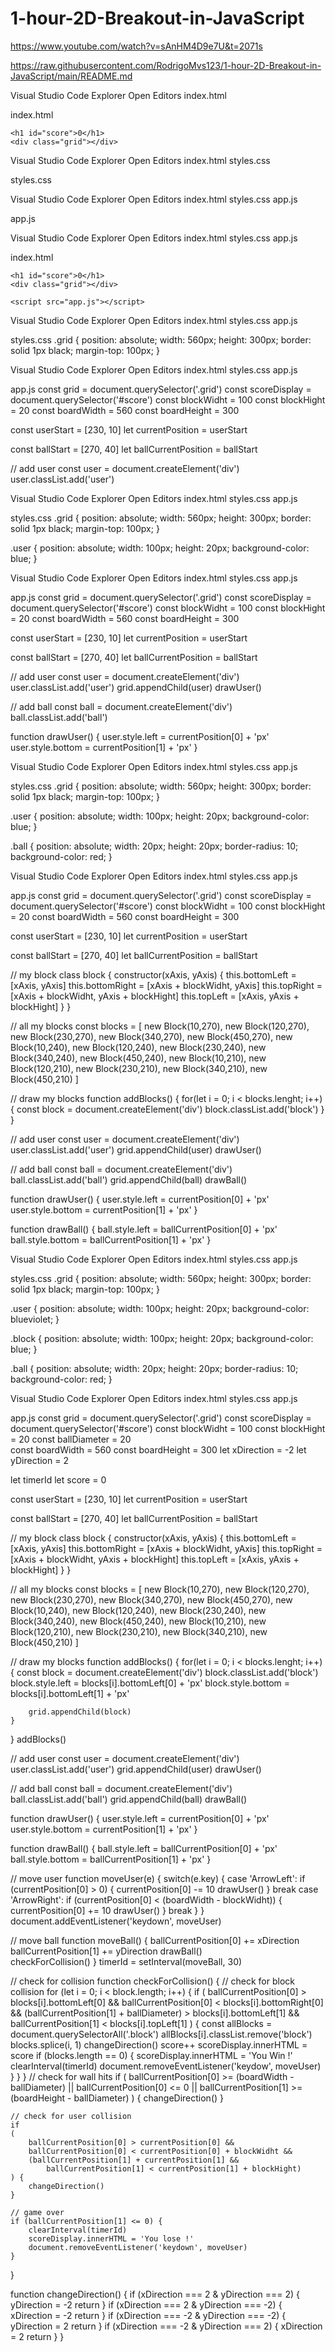 # 1-hour-2D-Breakout-in-JavaScript

https://www.youtube.com/watch?v=sAnHM4D9e7U&t=2071s 

https://raw.githubusercontent.com/RodrigoMvs123/1-hour-2D-Breakout-in-JavaScript/main/README.md

Visual Studio Code
Explorer
Open Editors
index.html

index.html
<!DOCTYPE html>
<html lang="en">
<head>
    <meta charset="UTF-8">
    <meta name="viewport" content="width=device-width, initial-scale=1.0">
    <title>2D Breakout Game</title>
    <link rel="stylesheet" href="styles.css"
</head>
<body>
    
    <h1 id="score">0</h1>
    <div class="grid"></div>

</body>
</html>

Visual Studio Code
Explorer
Open Editors
index.html
styles.css

styles.css

Visual Studio Code
Explorer
Open Editors
index.html
styles.css
app.js

app.js

Visual Studio Code
Explorer
Open Editors
index.html
styles.css
app.js

index.html
<!DOCTYPE html>
<html lang="en">
<head>
    <meta charset="UTF-8">
    <meta name="viewport" content="width=device-width, initial-scale=1.0">
    <title>2D Breakout Game</title>
    <link rel="stylesheet" href="styles.css"
</head>
<body>
    
    <h1 id="score">0</h1>
    <div class="grid"></div>

    <script src="app.js"></script>

</body>
</html>

Visual Studio Code
Explorer
Open Editors
index.html
styles.css
app.js

styles.css
.grid {
    position: absolute;
    width: 560px;
    height: 300px;
    border: solid 1px black;
    margin-top: 100px;
}

Visual Studio Code
Explorer
Open Editors
index.html
styles.css
app.js

app.js
const grid = document.querySelector('.grid')
const scoreDisplay = document.querySelector('#score')
const blockWidht = 100
const blockHight = 20
const boardWidth = 560
const boardHeight = 300

const userStart = [230, 10]
let currentPosition = userStart

const ballStart = [270, 40]
let ballCurrentPosition = ballStart

// add user
const user = document.createElement('div')
user.classList.add('user')

Visual Studio Code
Explorer
Open Editors
index.html
styles.css
app.js

styles.css
.grid {
    position: absolute;
    width: 560px;
    height: 300px;
    border: solid 1px black;
    margin-top: 100px;
}

.user {
    position: absolute;
    width: 100px;
    height: 20px;
    background-color: blue;
}

Visual Studio Code
Explorer
Open Editors
index.html
styles.css
app.js

app.js
const grid = document.querySelector('.grid')
const scoreDisplay = document.querySelector('#score')
const blockWidht = 100
const blockHight = 20
const boardWidth = 560
const boardHeight = 300

const userStart = [230, 10]
let currentPosition = userStart

const ballStart = [270, 40]
let ballCurrentPosition = ballStart

// add user
const user = document.createElement('div')
user.classList.add('user')
grid.appendChild(user)
drawUser()

// add ball
const ball = document.createElement('div')
ball.classList.add('ball')

function drawUser() {
    user.style.left = currentPosition[0] + 'px'
    user.style.bottom = currentPosition[1] + 'px'
}


Visual Studio Code
Explorer
Open Editors
index.html
styles.css
app.js

styles.css
.grid {
    position: absolute;
    width: 560px;
    height: 300px;
    border: solid 1px black;
    margin-top: 100px;
}

.user {
    position: absolute;
    width: 100px;
    height: 20px;
    background-color: blue;
}

.ball {
    position: absolute;
    width: 20px;
    height: 20px;
    border-radius: 10;
    background-color: red;
}

Visual Studio Code
Explorer
Open Editors
index.html
styles.css
app.js

app.js
const grid = document.querySelector('.grid')
const scoreDisplay = document.querySelector('#score')
const blockWidht = 100
const blockHight = 20
const boardWidth = 560
const boardHeight = 300

const userStart = [230, 10]
let currentPosition = userStart

const ballStart = [270, 40]
let ballCurrentPosition = ballStart

// my block
class block {
    constructor(xAxis, yAxis) {
        this.bottomLeft = [xAxis, yAxis]
        this.bottomRight = [xAxis + blockWidht, yAxis] 
        this.topRight = [xAxis + blockWidht, yAxis + blockHight]
        this.topLeft = [xAxis, yAxis + blockHight]
    }
}

// all my blocks
const blocks = [
    new Block(10,270),
    new Block(120,270),
    new Block(230,270),
    new Block(340,270),
    new Block(450,270),
    new Block(10,240),
    new Block(120,240),
    new Block(230,240),
    new Block(340,240),
    new Block(450,240),
    new Block(10,210),
    new Block(120,210),
    new Block(230,210),
    new Block(340,210),
    new Block(450,210)
]

// draw my blocks
function addBlocks() {
    for(let i = 0; i < blocks.lenght; i++) {
        const block = document.createElement('div')
        block.classList.add('block')
    }
}

// add user
const user = document.createElement('div')
user.classList.add('user')
grid.appendChild(user)
drawUser()

// add ball
const ball = document.createElement('div')
ball.classList.add('ball')
grid.appendChild(ball)
drawBall()

function drawUser() {
    user.style.left = currentPosition[0] + 'px'
    user.style.bottom = currentPosition[1] + 'px'
}

function drawBall() {
    ball.style.left = ballCurrentPosition[0] + 'px'
    ball.style.bottom = ballCurrentPosition[1] + 'px'
}

Visual Studio Code
Explorer
Open Editors
index.html
styles.css
app.js

styles.css
.grid {
    position: absolute;
    width: 560px;
    height: 300px;
    border: solid 1px black;
    margin-top: 100px;
}

.user {
    position: absolute;
    width: 100px;
    height: 20px;
    background-color: blueviolet;
}

.block {
    position: absolute;
    width: 100px;
    height: 20px;
    background-color: blue;
}

.ball {
    position: absolute;
    width: 20px;
    height: 20px;
    border-radius: 10;
    background-color: red;
}

Visual Studio Code
Explorer
Open Editors
index.html
styles.css
app.js

app.js
const grid = document.querySelector('.grid')
const scoreDisplay = document.querySelector('#score')
const blockWidht = 100
const blockHight = 20
const ballDiameter = 20       
const boardWidth = 560
const boardHeight = 300
let xDirection = -2
let yDirection = 2

let timerId
let score = 0

const userStart = [230, 10]
let currentPosition = userStart

const ballStart = [270, 40]
let ballCurrentPosition = ballStart

// my block
class block {
    constructor(xAxis, yAxis) {
        this.bottomLeft = [xAxis, yAxis]
        this.bottomRight = [xAxis + blockWidht, yAxis] 
        this.topRight = [xAxis + blockWidht, yAxis + blockHight]
        this.topLeft = [xAxis, yAxis + blockHight]
    }
}

// all my blocks
const blocks = [
    new Block(10,270),
    new Block(120,270),
    new Block(230,270),
    new Block(340,270),
    new Block(450,270),
    new Block(10,240),
    new Block(120,240),
    new Block(230,240),
    new Block(340,240),
    new Block(450,240),
    new Block(10,210),
    new Block(120,210),
    new Block(230,210),
    new Block(340,210),
    new Block(450,210)
]

// draw my blocks
function addBlocks() {
    for(let i = 0; i < blocks.lenght; i++) {
        const block = document.createElement('div')
        block.classList.add('block')
        block.style.left = blocks[i].bottomLeft[0] + 'px'
        block.style.bottom = blocks[i].bottomLeft[1] + 'px'

        grid.appendChild(block)
    }
}
addBlocks()

// add user
const user = document.createElement('div')
user.classList.add('user')
grid.appendChild(user)
drawUser()

// add ball
const ball = document.createElement('div')
ball.classList.add('ball')
grid.appendChild(ball)
drawBall()

function drawUser() {
    user.style.left = currentPosition[0] + 'px'
    user.style.bottom = currentPosition[1] + 'px'
}

function drawBall() {
    ball.style.left = ballCurrentPosition[0] + 'px'
    ball.style.bottom = ballCurrentPosition[1] + 'px'
}

// move user
function moveUser(e) {
    switch(e.key) {
        case 'ArrowLeft': 
            if (currentPosition[0] > 0) {
                currentPosition[0] -= 10
                drawUser()
            }
            break
        case 'ArrowRight':
            if (currentPosition[0] < (boardWidth - blockWidht)) {
                currentPosition[0] += 10
                drawUser()
            }
            break
    }
}
document.addEventListener('keydown', moveUser)

// move ball
function moveBall() {
    ballCurrentPosition[0] += xDirection
    ballCurrentPosition[1] += yDirection
    drawBall()  
    checkForCollision()
}
timerId = setInterval(moveBall, 30)

// check for collision
function checkForCollision() {
    // check for block collision
    for (let i = 0; i < block.length; i++) {
        if
        (
            ballCurrentPosition[0] > blocks[i].bottomLeft[0] && 
            ballCurrentPosition[0] < blocks[i].bottomRight[0] &&
            (ballCurrentPosition[1] + ballDiameter) > blocks[i].bottomLeft[1] &&
            ballCurrentPosition[1] < blocks[i].topLeft[1]
        ) {
            const allBlocks = document.querySelectorAll('.block')
            allBlocks[i].classList.remove('block')
            blocks.splice(i, 1)
            changeDirection()
            score++
            scoreDisplay.innerHTML = score
            if (blocks.length == 0) {
                scoreDisplay.innerHTML = 'You Win !'
                clearInterval(timerId)
                document.removeEventListener('keydow', moveUser)
            }
        }
    }
    // check for wall hits
    if
    (
        ballCurrentPosition[0] >= (boardWidth - ballDiameter) || 
        ballCurrentPosition[0] <= 0 || 
        ballCurrentPosition[1] >= (boardHeight - ballDiameter)
    ) {
        changeDirection()
    }

    // check for user collision
    if
    (
        ballCurrentPosition[0] > currentPosition[0] &&
        ballCurrentPosition[0] < currentPosition[0] + blockWidht &&
        (ballCurrentPosition[1] + currentPosition[1] && 
            ballCurrentPosition[1] < currentPosition[1] + blockHight)
    ) {
        changeDirection()
    }

    // game over
    if (ballCurrentPosition[1] <= 0) {
        clearInterval(timerId)
        scoreDisplay.innerHTML = 'You lose !'
        document.removeEventListener('keydown', moveUser)
    }
}

function changeDirection() {
    if (xDirection === 2 & yDirection === 2) {
        yDirection = -2
        return
    }
    if (xDirection === 2 & yDirection === -2) {
        xDirection = -2
        return
    }
    if (xDirection === -2 & yDirection === -2) {
        yDirection = 2
        return
    }
    if (xDirection === -2 & yDirection === 2) {
        xDirection = 2
        return
    }
}


